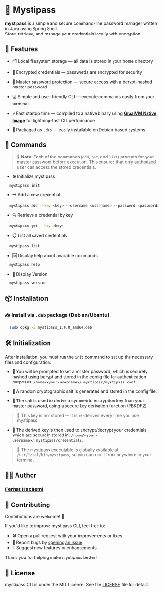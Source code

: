 # 🔐 Mystipass

**mystipass** is a simple and secure command-line password manager written in Java using Spring Shell.  
Store, retrieve, and manage your credentials locally with encryption.


## 🚀 Features
- 🗂 Local filesystem storage — all data is stored in your home directory

- 🔐 Encrypted credentials — passwords are encrypted for security

- 🧪 Master password protection — secure access with a bcrypt-hashed master password

- 💻 Simple and user-friendly CLI — execute commands easily from your terminal

- ⚡ Fast startup time — compiled to a native binary using **[GraalVM Native Image](https://www.graalvm.org/)** for lightning-fast CLI performance

- 🐧 Packaged as `.deb` — easily installable on Debian-based systems

## 🧾 Commands

> 🔐 **Note:** Each of the commands (`add`, `get`, and `list`) prompts for your master password before execution. This ensures that only authorized user can access the stored credentials.

- ⚙️ Initialize mystipass
```bash
  mystipass init 
```

- 🗝️ Add a new credential
```bash 
  mystipass add --key <key> --username <username> --password <password>
```

- 🔍 Retrieve a credential by key
```bash 
  mystipass get --key <key>
```

- 📋 List all saved credentials
```bash 
  mystipass list
```

- 🆘 Display help about available commands
```bash 
  mystipass help
```

- 🔢 Display Version
```bash 
  mystipass version
```

## 📦 Installation

### 📥 Install via `.deb` package (Debian/Ubuntu)

```bash 
  sudo dpkg -i mystipass_1.0.0_amd64.deb
```

## 🛠 Initialization

After installation, you must run the `init` command to set up the necessary files and configuration:
 
- 🔐 You will be prompted to set a master password, which is securely hashed using bcrypt and stored in the config file for authentication purposes: `/home/<your-username>/.mystipass/mystipass.conf`.

- 🧂 A random cryptographic salt is generated and stored in the config file.

- 🔑 The salt is used to derive a symmetric encryption key from your master password, using a secure key derivation function (PBKDF2).

> 🧠 This key is not stored — it is re-derived every time you use mystipass.

- 📄 The derived key is then used to encrypt/decrypt your credentials, which are securely stored in: `/home/<your-username>/.mystipass/credentials`.

> 🔗 The mystipass executable is globally available at `/usr/local/bin/mystipass`, so you can run it from anywhere in your terminal.

## 👨‍💻 Author

### [Ferhat Hachemi](https://www.linkedin.com/in/h-ferhat-account/)

## 🙌 Contributing

Contributions are welcome! 🎉

If you'd like to improve mystipass CLI, feel free to:

- 🛠 Open a pull request with your improvements or fixes
- 🐞 Report bugs by [opening an issue](https://github.com/ferhat-hachemi/mystipass/issues)
- 💡 Suggest new features or enhancements

Thank you for helping make mystipass better!

## 📄 License
mystipass CLI is under the MIT License. See the [LICENSE](https://github.com/ferhat-hachemi/mystipass/blob/master/LICENSE) file for details.
